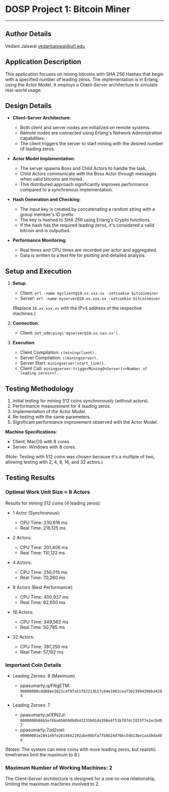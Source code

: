 # DOSP Project 1: Bitcoin Miner
----

## Author Details

Vedant Jaiswal
vedantjaiswal@ufl.edu

## Application Description

This application focuses on mining bitcoins with SHA 256 Hashes that begin with a specified number of leading zeros. The implementation is in Erlang, using the Actor Model. It employs a Client-Server architecture to simulate real-world usage.

## Design Details

- **Client-Server Architecture**:
  - Both client and server nodes are initialized on remote systems.
  - Remote nodes are connected using Erlang's Network Administration capabilities.
  - The client triggers the server to start mining with the desired number of leading zeros.

- **Actor Model Implementation**:
  - The server spawns Boss and Child Actors to handle the task.
  - Child Actors communicate with the Boss Actor through messages when valid bitcoins are mined.
  - This distributed approach significantly improves performance compared to a synchronous implementation.

- **Hash Generation and Checking**:
  - The input key is created by concatenating a random string with a group member's ID prefix.
  - The key is hashed to SHA 256 using Erlang's Crypto functions.
  - If the hash has the required leading zeros, it's considered a valid bitcoin and is outputted.

- **Performance Monitoring**:
  - Real times and CPU times are recorded per actor and aggregated.
  - Data is written to a text file for plotting and detailed analysis.

## Setup and Execution

1. **Setup**:
   - Client: `erl -name myclient@10.xx.xxx.xx -setcookie bitcoinminer`
   - Server: `erl -name myserver@10.xx.xxx.xx -setcookie bitcoinminer`

   (Replace `10.xx.xxx.xx` with the IPv4 address of the respective machines.)

2. **Connection**:
   - Client: `net_adm:ping('myserver@10.xx.xxx.xx').`

3. **Execution**:
   - Client Compilation: `c(miningclient).`
   - Server Compilation: `c(miningserver).`
   - Server Start: `miningserver:start_link().`
   - Client Call: `miningserver:triggerMiningOnServer(<<Number of leading zeros>>).`

## Testing Methodology

1. Initial testing for mining 512 coins synchronously (without actors).
2. Performance measurement for 4 leading zeros.
3. Implementation of the Actor Model.
4. Re-testing with the same parameters.
5. Significant performance improvement observed with the Actor Model.

**Machine Specifications**:
- Client: MacOS with 8 cores.
- Server: Windows with 8 cores.

(Note: Testing with 512 coins was chosen because it's a multiple of two, allowing testing with 2, 4, 8, 16, and 32 actors.)

## Testing Results

### Optimal Work Unit Size = 8 Actors

Results for mining 512 coins (4 leading zeros):

- 1 Actor (Synchronous):
  - CPU Time: 230,616 ms
  - Real Time: 218,125 ms

- 2 Actors:
  - CPU Time: 201,406 ms
  - Real Time: 110,122 ms

- 4 Actors:
  - CPU Time: 256,015 ms
  - Real Time: 70,260 ms

- 8 Actors (Best Performance):
  - CPU Time: 400,937 ms
  - Real Time: 62,650 ms

- 16 Actors:
  - CPU Time: 349,562 ms
  - Real Time: 50,785 ms

- 32 Actors:
  - CPU Time: 397,250 ms
  - Real Time: 57,192 ms

### Important Coin Details

- Leading Zeroes: 8 (Maximum)
  - ppasumarty;q/FNgETM: `00000000cdd88ee1821c4f97a51f82213b17c64e1962cea7562399439bba4204`

- Leading Zeroes: 7
  - ppasumarty;a0f1N2J/: `0000000b86b5ef0ba85669db8b43233b01da398e4f51b787dc1833f7e2ecbd02`
  - ppasumarty;7zd2xiel: `00000001e2841e0fe2814642192abe98bfa7fb8b24d76bc5db13be1aa38da48d`

(Notes: The system can mine coins with more leading zeros, but realistic timeframes limit the maximum to 8.)

### Maximum Number of Working Machines: 2

The Client-Server architecture is designed for a one-to-one relationship, limiting the maximum machines involved to 2.